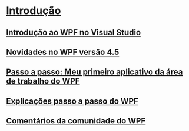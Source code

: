 # [Introdução](index.md)
## [Introdução ao WPF no Visual Studio](introduction-to-wpf-in-vs.md)
## [Novidades no WPF versão 4.5](whats-new.md)
## [Passo a passo: Meu primeiro aplicativo da área de trabalho do WPF](walkthrough-my-first-wpf-desktop-application.md)
## [Explicações passo a passo do WPF](wpf-walkthroughs.md)
## [Comentários da comunidade do WPF](community-feedback.md)
